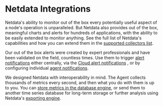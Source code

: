 <!--
title: "Integrations"
sidebar_label: "Integrations"
custom_edit_url: "https://github.com/netdata/netdata/edit/master/docs/category-overview-pages/integrations-overview.md"
description: "Available integrations in Netdata"
learn_status: "Published"
learn_rel_path: "Integrations"
-->

# Netdata Integrations

Netdata's ability to monitor out of the box every potentially useful aspect of a node's operation is unparalleled.
But Netdata also provides out of the box, meaningful charts and alerts for hundreds of applications, with the ability
to be easily extended to monitor anything. See the full list of Netdata's capabilities and how you can extend them in the 
[supported collectors list](https://github.com/netdata/netdata/blobl/master/collectors/COLLECTORS.md).

Our out of the box alerts were created by expert professionals and have been validated on the field, countless times.
Use them to trigger [alert notifications](https://github.com/netdata/netdata/blob/master/docs/monitor/enable-notifications.md) 
either centrally, via the 
[Cloud alert notifications](https://github.com/netdata/netdata/blob/master/docs/cloud/alerts-notifications/notifications.md)
, or by configuring individual 
[agent notifications](https://github.com/netdata/netdata/blobl/master/health/notifications/README.md).


We designed Netdata with interoperability in mind. The Agent collects thousands of metrics every second, and then what
you do with them is up to you. You can 
[store metrics in the database engine](https://github.com/netdata/netdata/blob/master/docs/guides/longer-metrics-storage.md),
or send them to another time series database for long-term storage or further analysis using
Netdata's [exporting engine](https://github.com/netdata/netdata/edit/master/exporting/README.md).






